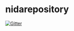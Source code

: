 # nidarepository

[![Gitter](https://badges.gitter.im/Join%20Chat.svg)](https://gitter.im/aslamwaqar/nidarepository?utm_source=badge&utm_medium=badge&utm_campaign=pr-badge&utm_content=badge)